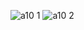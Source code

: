 ![a10 1](https://github.com/fakhruddin07/assignment_10/assets/76893206/7387728c-2a29-4f1c-9d3a-00a044f0ffdf)
![a10 2](https://github.com/fakhruddin07/assignment_10/assets/76893206/e9063442-7a2e-479e-a9ec-53aaa26c4dbb)
